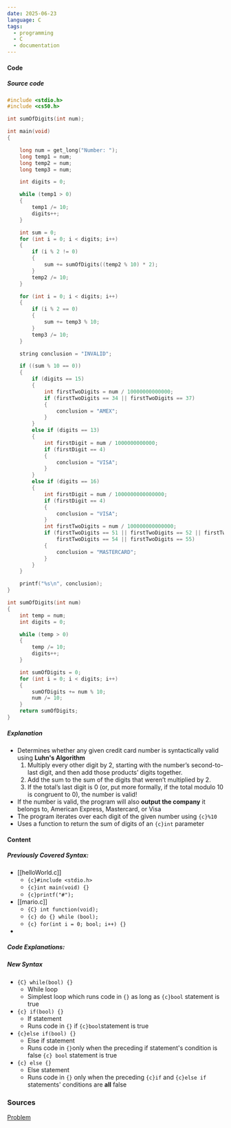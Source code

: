```yaml
---
date: 2025-06-23
language: C
tags:
  - programming
  - C
  - documentation
---
```

#### Code
##### Source code
```c title:"credit.c"
#include <stdio.h>
#include <cs50.h>

int sumOfDigits(int num);

int main(void)
{

    long num = get_long("Number: ");
    long temp1 = num;
    long temp2 = num;
    long temp3 = num;

    int digits = 0;

    while (temp1 > 0)
    {
        temp1 /= 10;
        digits++;
    }

    int sum = 0;
    for (int i = 0; i < digits; i++)
    {
        if (i % 2 != 0)
        {
            sum += sumOfDigits((temp2 % 10) * 2);
        }
        temp2 /= 10;
    }

    for (int i = 0; i < digits; i++)
    {
        if (i % 2 == 0)
        {
            sum += temp3 % 10;
        }
        temp3 /= 10;
    }

    string conclusion = "INVALID";

    if ((sum % 10 == 0))
    {
        if (digits == 15)
        {
            int firstTwoDigits = num / 10000000000000;
            if (firstTwoDigits == 34 || firstTwoDigits == 37)
            {
                conclusion = "AMEX";
            }
        }
        else if (digits == 13)
        {
            int firstDigit = num / 1000000000000;
            if (firstDigit == 4)
            {
                conclusion = "VISA";
            }
        }
        else if (digits == 16)
        {
            int firstDigit = num / 1000000000000000;
            if (firstDigit == 4)
            {
                conclusion = "VISA";
            }
            int firstTwoDigits = num / 100000000000000;
            if (firstTwoDigits == 51 || firstTwoDigits == 52 || firstTwoDigits == 53 ||
                firstTwoDigits == 54 || firstTwoDigits == 55)
            {
                conclusion = "MASTERCARD";
            }
        }
    }

    printf("%s\n", conclusion);
}

int sumOfDigits(int num)
{
    int temp = num;
    int digits = 0;

    while (temp > 0)
    {
        temp /= 10;
        digits++;
    }

    int sumOfDigits = 0;
    for (int i = 0; i < digits; i++)
    {
        sumOfDigits += num % 10;
        num /= 10;
    }
    return sumOfDigits;
}
```
##### Explanation
- Determines whether any given credit card number is syntactically valid using **Luhn's Algorithm** 
	1. Multiply every other digit by 2, starting with the number’s second-to-last digit, and then add those products’ digits together.
	2. Add the sum to the sum of the digits that weren’t multiplied by 2.
	3. If the total’s last digit is 0 (or, put more formally, if the total modulo 10 is congruent to 0), the number is valid!
- If the number is valid, the program will also **output the company** it belongs to, American Express, Mastercard, or Visa
- The program iterates over each digit of the given number using `{c}%10`
- Uses a function to return the sum of digits of an `{c}int` parameter

#### Content
##### Previously Covered Syntax:
- [[helloWorld.c]] 
	- `{c}#include <stdio.h>` 
	- `{c}int main(void) {}`
	- `{c}printf("#");` 
- [[mario.c]]
	- `{C} int function(void);`
	- `{c} do {} while (bool);` 
	- `{c} for(int i = 0; bool; i++) {}` 
- 
##### Code Explanations:



##### New Syntax
- `{C} while(bool) {}`
	- While loop
	- Simplest loop which runs code in `{}` as long as `{c}bool` statement is true
- `{c} if(bool) {}`
	- If statement
	- Runs code in `{}` if `{c}bool`statement  is true
- `{c}else if(bool) {}`
	- Else if statement
	- Runs code in `{}`only when the preceding if statement's condition is false `{c} bool` statement is true
- `{c} else {}`
	- Else statement
	- Runs code in `{}` only when the preceding `{c}if` and `{c}else if` statements' conditions are **all** false
### Sources
[Problem](https://cs50.harvard.edu/x/2025/psets/1/credit/)

